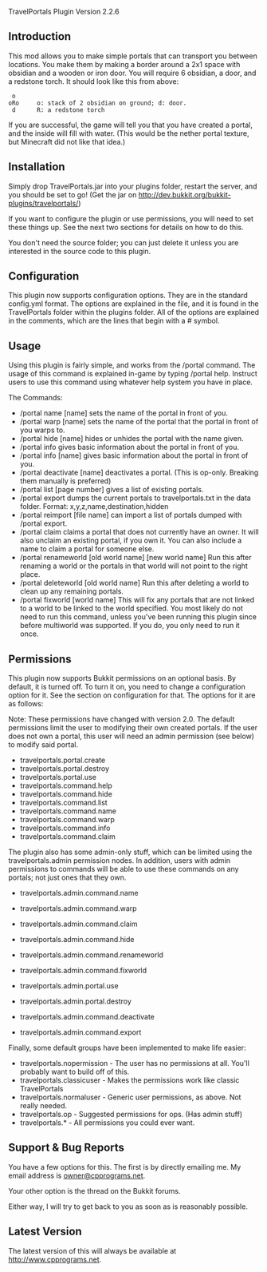 TravelPortals Plugin
Version 2.2.6

Introduction 
------------

This mod allows you to make simple portals that can transport you between locations.
You make them by making a border around a 2x1 space with obsidian and a wooden or iron
door. You will require 6 obsidian, a door, and a redstone torch.
It should look like this from above:

```
 o
oRo     o: stack of 2 obsidian on ground; d: door. 
 d      R: a redstone torch
```

If you are successful, the game will tell you that you have created a portal, and the inside will 
fill with water. (This would be the nether portal texture, but Minecraft did not like that idea.)


Installation
------------

Simply drop TravelPortals.jar into your plugins folder, restart the server, and you should be 
set to go! (Get the jar on http://dev.bukkit.org/bukkit-plugins/travelportals/)

If you want to configure the plugin or use permissions, you will need to set these
things up. See the next two sections for details on how to do this.

You don't need the source folder; you can just delete it unless you are interested in the source code
to this plugin. 

Configuration
-------------

This plugin now supports configuration options. They are in the standard
config.yml format. The options are explained in the file, and it is found in
the TravelPortals folder within the plugins folder. All of the options are explained in
the comments, which are the lines that begin with a # symbol.

Usage
-----

Using this plugin is fairly simple, and works from the /portal command. The usage of
this command is explained in-game by typing /portal help. Instruct users to use this
command using whatever help system you have in place. 

The Commands:
- /portal name [name] sets the name of the portal in front of you.
- /portal warp [name] sets the name of the portal that the portal in front of you warps to.
- /portal hide [name] hides or unhides the portal with the name given.
- /portal info gives basic information about the portal in front of you.
- /portal info [name] gives basic information about the portal in front of you.
- /portal deactivate [name] deactivates a portal. 
  (This is op-only. Breaking them manually is preferred)
- /portal list [page number] gives a list of existing portals. 
- /portal export dumps the current portals to travelportals.txt in the data folder.
  Format: x,y,z,name,destination,hidden
- /portal reimport [file name] can import a list of portals dumped with /portal export.
- /portal claim claims a portal that does not currently have an owner. It will also
  unclaim an existing portal, if you own it. You can also include a name to claim a
  portal for someone else.
- /portal renameworld [old world name] [new world name] Run this after renaming a world
  or the portals in that world will not point to the right place.
- /portal deleteworld [old world name] Run this after deleting a world to clean up any
  remaining portals.
- /portal fixworld [world name] This will fix any portals that are not linked to a world
  to be linked to the world specified. You most likely do not need to run this command,
  unless you've been running this plugin since before multiworld was supported. If you
  do, you only need to run it once.


Permissions
-----------

This plugin now supports Bukkit permissions on an optional basis. By default, it 
is turned off. To turn it on, you need to change a configuration option for it.
See the section on configuration for that. The options for it are as follows:

Note: These permissions have changed with version 2.0. The default permissions
limit the user to modifying their own created portals. If the user does
not own a portal, this user will need an admin permission (see below) to modify
said portal.

- travelportals.portal.create
- travelportals.portal.destroy
- travelportals.portal.use
- travelportals.command.help
- travelportals.command.hide
- travelportals.command.list
- travelportals.command.name
- travelportals.command.warp
- travelportals.command.info
- travelportals.command.claim

The plugin also has some admin-only stuff, which can be limited using the 
travelportals.admin permission nodes. In addition, users with admin permissions
to commands will be able to use these commands on any portals; not just ones that
they own.

- travelportals.admin.command.name
- travelportals.admin.command.warp
- travelportals.admin.command.claim
- travelportals.admin.command.hide
- travelportals.admin.command.renameworld
- travelportals.admin.command.fixworld
- travelportals.admin.portal.use
- travelportals.admin.portal.destroy

- travelportals.admin.command.deactivate
- travelportals.admin.command.export

Finally, some default groups have been implemented to make life easier: 

- travelportals.nopermission    - The user has no permissions at all. You'll probably want to build off of this.
- travelportals.classicuser     - Makes the permissions work like classic TravelPortals
- travelportals.normaluser      - Generic user permissions, as above. Not really needed.
- travelportals.op              - Suggested permissions for ops. (Has admin stuff)
- travelportals.*               - All permissions you could ever want.


Support & Bug Reports
---------------------

You have a few options for this. The first is by directly emailing me. My email address is owner@cpprograms.net. 

Your other option is the thread on the Bukkit forums.

Either way, I will try to get back to you as soon as is reasonably possible.

Latest Version
--------------

The latest version of this will always be available at http://www.cpprograms.net.
